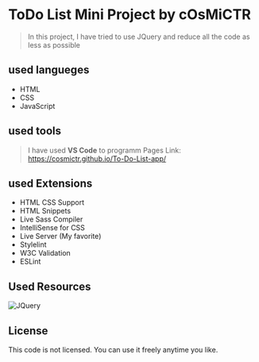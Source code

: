 


# ToDo List Mini Project by cOsMiCTR
> In this project, I have tried to use JQuery and reduce all the code as less as possible

## used langueges

- HTML
- CSS
- JavaScript

## used tools

> I have used **VS Code** to programm
> Pages Link: https://cosmictr.github.io/To-Do-List-app/

## used Extensions

- HTML CSS Support
- HTML Snippets
- Live Sass Compiler
- IntelliSense for CSS
- Live Server (My favorite)
- Stylelint
- W3C Validation
- ESLint

## Used Resources

![JQuery](https://upload.wikimedia.org/wikipedia/commons/f/fd/JQuery-Logo.svg)

## License

This code is not licensed. You can use it freely anytime you like.
